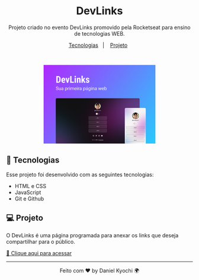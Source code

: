 <h1 align="center"> DevLinks</h1>

<p align="center">
Projeto criado no evento DevLinks promovido pela Rocketseat para ensino de tecnologias WEB.
</p>

<p align="center">
  <a href="#-tecnologias">Tecnologias</a>&nbsp;&nbsp;&nbsp;|&nbsp;&nbsp;&nbsp;
  <a href="#-projeto">Projeto</a>&nbsp;&nbsp;
</p>
<br>

<p align="center">
  <img alt="dev-links" src=".github/Capa.jpg" width="60%">
</p>

## 🚀 Tecnologias

Esse projeto foi desenvolvido com as seguintes tecnologias:

- HTML e CSS
- JavaScript
- Git e Github

## 💻 Projeto

O DevLinks é uma página programada para anexar os links que deseja compartilhar para o público.

[🔗 Clique aqui para acessar](https://dev-links-lovat.vercel.app/)

---

<p align="center">Feito com ♥ by Daniel Kyochi 🌍</p>
